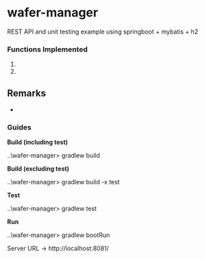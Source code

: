 # wafer-manager
REST API and unit testing example using springboot + mybatis + h2

### Functions Implemented
1. 
2.

**Remarks**
- 
- 

### Guides
**Build (including test)**

..\wafer-manager> gradlew build

**Build (excluding test)**

..\wafer-manager> gradlew build -x test

**Test**

..\wafer-manager> gradlew test

**Run**

..\wafer-manager> gradlew bootRun

Server URL -> http://localhost:8081/
